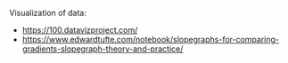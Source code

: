 Visualization of data:
- https://100.datavizproject.com/
- https://www.edwardtufte.com/notebook/slopegraphs-for-comparing-gradients-slopegraph-theory-and-practice/
